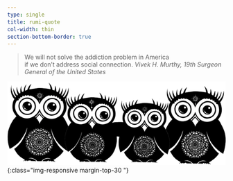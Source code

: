```yaml
---
type: single
title: rumi-quote
col-width: thin
section-bottom-border: true
---
```


> We will not solve the addiction problem in America<br>if we don’t address social connection.
> <cite>Vivek H. Murthy, 19th Surgeon General of the United States</cite>

![Owl Friends](/assets/images/owl-family.png){:class="img-responsive margin-top-30 "}
